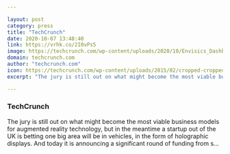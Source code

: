 ```yaml
---

layout: post
category: press
title: "TechCrunch"
date: 2020-10-07 13:48:40
link: https://vrhk.co/2I0vPs5
image: https://techcrunch.com/wp-content/uploads/2020/10/Envisics_Dashboard_Navigation_01.jpg?w=600
domain: techcrunch.com
author: "techcrunch.com"
icon: https://techcrunch.com/wp-content/uploads/2015/02/cropped-cropped-favicon-gradient.png?w=180
excerpt: "The jury is still out on what might become the most viable business models for augmented reality technology, but in the meantime a startup out of the UK is betting one big area will be in vehicles, in the form of holographic displays. And today it is announcing a significant round of funding from s…"

---
```


### TechCrunch

The jury is still out on what might become the most viable business models for augmented reality technology, but in the meantime a startup out of the UK is betting one big area will be in vehicles, in the form of holographic displays. And today it is announcing a significant round of funding from s…
